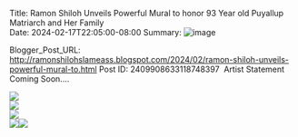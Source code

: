 Title: Ramon Shiloh Unveils Powerful Mural to honor 93 Year old Puyallup Matriarch and Her Family  
Date: 2024-02-17T22:05:00-08:00
Summary: ![image](https://blogger.googleusercontent.com/img/b/R29vZ2xl/AVvXsEha6b1exQZ36oZYNmrnm_Wn2HGJOKVLiymiUMIqgpxUp6niboGhSu-jcOgqB5La5IhuCw-7mOzbxKsFVFPG5Y_dJ-tqBfM1mqGCAhFjZN2LV5ZWws2isy6DngzlJ2GBfqlq_yVbvqJnLoeqYzMrqwyR3oXEwQYljYaR-q9Ef1ljgfNwJbF6ZFtF6aDypw/s320/IMG_4110.jpeg "Image summary")

Blogger_Post_URL: http://ramonshilohslameass.blogspot.com/2024/02/ramon-shiloh-unveils-powerful-mural-to.html
Post ID: 2409908633118748397
 Artist Statement Coming Soon....

[![](https://blogger.googleusercontent.com/img/b/R29vZ2xl/AVvXsEha6b1exQZ36oZYNmrnm_Wn2HGJOKVLiymiUMIqgpxUp6niboGhSu-jcOgqB5La5IhuCw-7mOzbxKsFVFPG5Y_dJ-tqBfM1mqGCAhFjZN2LV5ZWws2isy6DngzlJ2GBfqlq_yVbvqJnLoeqYzMrqwyR3oXEwQYljYaR-q9Ef1ljgfNwJbF6ZFtF6aDypw/s320/IMG_4110.jpeg)](https://blogger.googleusercontent.com/img/b/R29vZ2xl/AVvXsEha6b1exQZ36oZYNmrnm_Wn2HGJOKVLiymiUMIqgpxUp6niboGhSu-jcOgqB5La5IhuCw-7mOzbxKsFVFPG5Y_dJ-tqBfM1mqGCAhFjZN2LV5ZWws2isy6DngzlJ2GBfqlq_yVbvqJnLoeqYzMrqwyR3oXEwQYljYaR-q9Ef1ljgfNwJbF6ZFtF6aDypw/s2606/IMG_4110.jpeg)  
[![](https://blogger.googleusercontent.com/img/b/R29vZ2xl/AVvXsEh-wqfz3BzR-hUeqHUZX1JZ-u3IyNOAC7ahZAZz34ti4-WRAzOhrCfR3ZiF21nlDL4YdGXjww1Mvnk7ooO4fPt0c8pOIbibuzQCeqKu54zujhBOmXGSOvqPfkA92ob0yEvbM-xCXGos3sHE4WYsgvwUk-RWwL2u5oCOIv7TrvjwNiSKvWtZis6JIutkVw/s320/IMG_4103.jpeg)](https://blogger.googleusercontent.com/img/b/R29vZ2xl/AVvXsEh-wqfz3BzR-hUeqHUZX1JZ-u3IyNOAC7ahZAZz34ti4-WRAzOhrCfR3ZiF21nlDL4YdGXjww1Mvnk7ooO4fPt0c8pOIbibuzQCeqKu54zujhBOmXGSOvqPfkA92ob0yEvbM-xCXGos3sHE4WYsgvwUk-RWwL2u5oCOIv7TrvjwNiSKvWtZis6JIutkVw/s4032/IMG_4103.jpeg)  
[![](https://blogger.googleusercontent.com/img/b/R29vZ2xl/AVvXsEgpabSF708x4nJ3vqAYDfZm-p2B8TmwaTiK4ZBCYUFH5wxy127iv7wn4cVEaTd3_mKXXafOMnuKYH9PT06n7XwPjUWtO_P-pUrNTb86FPDF-ZlXFLOwPoHhGAwtQyxg-NTnvX_ZPudb5WGGEdIzZg1aTIirkylNzN86sn7-fa9-DPgX5ovYpF2FSIjmIA/s320/IMG_4096.jpeg)](https://blogger.googleusercontent.com/img/b/R29vZ2xl/AVvXsEgpabSF708x4nJ3vqAYDfZm-p2B8TmwaTiK4ZBCYUFH5wxy127iv7wn4cVEaTd3_mKXXafOMnuKYH9PT06n7XwPjUWtO_P-pUrNTb86FPDF-ZlXFLOwPoHhGAwtQyxg-NTnvX_ZPudb5WGGEdIzZg1aTIirkylNzN86sn7-fa9-DPgX5ovYpF2FSIjmIA/s4032/IMG_4096.jpeg)  
[![](https://blogger.googleusercontent.com/img/b/R29vZ2xl/AVvXsEhvZLNtTi1Qz2qnh34eY5WSrWG6fgtzseE8ooRRsxqtFyRRWM8cakslWVw_QL9VVK3yahg_ePE49q4BAJAiW_vo86osc466FFp-zPdAz4YnOPkdzkVTZ-28hykp2CCnTYf_nb_Es5P3FQjfrfsMwOw1HwAuUt2-G5GQChLpKS5OWbuvYMLgVLd2JBqDnA/s320/IMG_4084.jpeg)](https://blogger.googleusercontent.com/img/b/R29vZ2xl/AVvXsEhvZLNtTi1Qz2qnh34eY5WSrWG6fgtzseE8ooRRsxqtFyRRWM8cakslWVw_QL9VVK3yahg_ePE49q4BAJAiW_vo86osc466FFp-zPdAz4YnOPkdzkVTZ-28hykp2CCnTYf_nb_Es5P3FQjfrfsMwOw1HwAuUt2-G5GQChLpKS5OWbuvYMLgVLd2JBqDnA/s4032/IMG_4084.jpeg)[![](https://blogger.googleusercontent.com/img/b/R29vZ2xl/AVvXsEic-ACot9zFIYZzUj236kthgIWf7AB70N7fciTFR2J8PmpFcGDcdSOqQksQHDDWMYqJ8VEabF9weaMmZmtDVS6qL8wRocV6mSpKAIBEKTMZfVnXD4dLNHqBA_PvxQi3w1X7QVIZTm9swz1BBzd9qULZy-3ErvBeaCk2ZTllzMsH9ymgrCZ4Nw4JqF9n6A/s320/IMG_4107.jpeg)](https://blogger.googleusercontent.com/img/b/R29vZ2xl/AVvXsEic-ACot9zFIYZzUj236kthgIWf7AB70N7fciTFR2J8PmpFcGDcdSOqQksQHDDWMYqJ8VEabF9weaMmZmtDVS6qL8wRocV6mSpKAIBEKTMZfVnXD4dLNHqBA_PvxQi3w1X7QVIZTm9swz1BBzd9qULZy-3ErvBeaCk2ZTllzMsH9ymgrCZ4Nw4JqF9n6A/s4032/IMG_4107.jpeg)  
  
  
